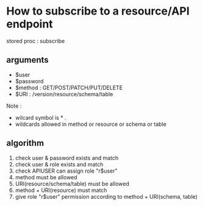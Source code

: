 # How to subscribe to a resource/API endpoint

stored proc : subscribe

## arguments
- $user
- $password
- $method : GET/POST/PATCH/PUT/DELETE
- $URI : /version/resource/schema/table

Note : 
- wilcard symbol is * .
- wildcards allowed in method or resource or schema or table
  
## algorithm
1. check user & password exists and match
2. check user & role exists and match
3. check APIUSER can assign role "r$user"
4. method must be allowed
5. URI(resource/schema/table) must be allowed
6. method + URI(resource) must match
7. give role "r$user" permission according to method + URI(schema, table)


